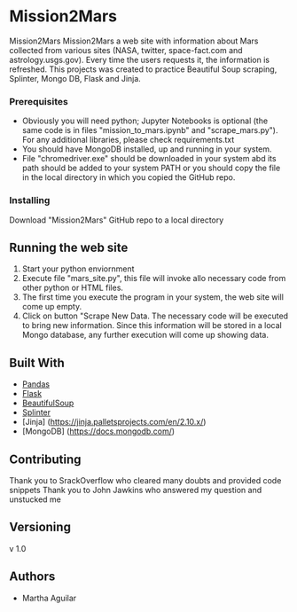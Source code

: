 # Mission2Mars
Mission2Mars Mission2Mars a web site with information about Mars collected from various sites (NASA, twitter, space-fact.com and astrology.usgs.gov). Every time the users requests it, the information is refreshed. This projects was created to practice Beautiful Soup scraping, Splinter, Mongo DB, Flask and Jinja.

### Prerequisites

* Obviously you will need python; Jupyter Notebooks is optional (the same code is in files "mission_to_mars.ipynb" and "scrape_mars.py"). For any additional libraries, please check requirements.txt
* You should have MongoDB installed, up and running in your system.
* File "chromedriver.exe" should be downloaded in your system abd its path should be added to your system PATH or you should copy the file in the local directory in which you copied the GitHub repo.

### Installing

Download "Mission2Mars" GitHub repo to a local directory

## Running the web site

1. Start your python enviornment
2. Execute file "mars_site.py", this file will invoke allo necessary code from other python or HTML files. 
3. The first time you execute the program in your system, the web site will come up empty.
4. Click on button "Scrape New Data. The necessary code will be executed to bring new information. Since this information will be stored in a local Mongo database, any further execution will come up showing data.

## Built With

* [Pandas](https://pandas.pydata.org/)
* [Flask](https://flask.palletsprojects.com/en/1.1.x/) 
* [BeautifulSoup](https://www.crummy.com/software/BeautifulSoup/bs4/doc/) 
* [Splinter](https://splinter.readthedocs.io/en/latest/) 
* [Jinja] (https://jinja.palletsprojects.com/en/2.10.x/) 
* [MongoDB] (https://docs.mongodb.com/) 


## Contributing

Thank you to SrackOverflow who cleared many doubts and provided code snippets
Thank you to John Jawkins who answered my question and unstucked me 

## Versioning

v 1.0

## Authors

* Martha Aguilar